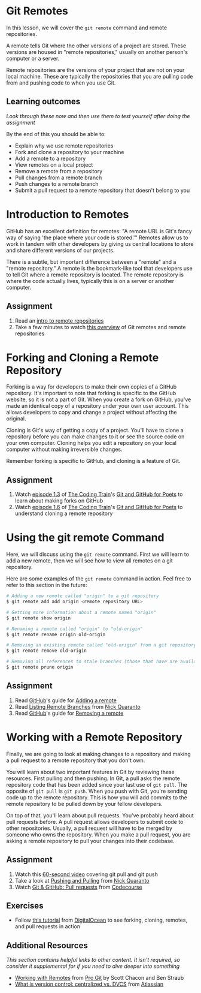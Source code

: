 # Git Remotes
In this lesson, we will cover the `git remote` command and remote repositories. 

A remote tells Git where the other versions of a project are stored. These versions are housed in "remote repositories," usually on another person's computer or a server.

Remote repositories are the versions of your project that are not on your local machine. These are typically the repositories that you are pulling code from and pushing code to when you use Git.

## Learning outcomes
*Look through these now and then use them to test yourself after doing the assignment*

By the end of this you should be able to:

* Explain why we use remote repositories
* Fork and clone a repository to your machine
* Add a remote to a repository
* View remotes on a local project
* Remove a remote from a repository
* Pull changes from a remote branch
* Push changes to a remote branch
* Submit a pull request to a remote repository that doesn't belong to you

# Introduction to Remotes
GitHub has an excellent definition for remotes: "A remote URL is Git's fancy way of saying 'the place where your code is stored.'" Remotes allow us to work in tandem with other developers by giving us central locations to store and share different versions of our projects.

There is a subtle, but important difference between a "remote" and a "remote repository." A remote is the bookmark-like tool that developers use to tell Git where a remote repository is located. The remote repository is where the code actually lives, typically this is on a server or another computer.

## Assignment
1. Read an [intro to remote repositories](https://www.git-tower.com/learn/git/ebook/en/command-line/remote-repositories/introduction#start)
2. Take a few minutes to watch [this overview](https://www.youtube.com/watch?v=kd4jMl_3LQE) of Git remotes and remote repositories

# Forking and Cloning a Remote Repository
Forking is a way for developers to make their own copies of a GitHub repository. It's important to note that forking is specific to the GitHub website, so it is not a part of Git. When you create a fork on GitHub, you've made an identical copy of a repository under your own user account. This allows developers to copy and change a project without affecting the original.

Cloning is Git's way of getting a copy of a project. You'll have to clone a repository before you can make changes to it or see the source code on your own computer. Cloning helps you edit a repository on your local computer without making irreversible changes.

Remember forking is specific to GitHub, and cloning is a feature of Git. 

## Assignment
1. Watch [episode 1.3](https://www.youtube.com/watch?v=_NrSWLQsDL4&list=PLRqwX-V7Uu6ZF9C0YMKuns9sLDzK6zoiV&index=3) of [The Coding Train](https://www.youtube.com/channel/UCvjgXvBlbQiydffZU7m1_aw)'s [Git and GitHub for Poets](https://www.youtube.com/playlist?list=PLRqwX-V7Uu6ZF9C0YMKuns9sLDzK6zoiV) to learn about making forks on GitHub
2. Watch [episode 1.6](https://youtu.be/yXT1ElMEkW8?list=PLRqwX-V7Uu6ZF9C0YMKuns9sLDzK6zoiV) of [The Coding Train](https://www.youtube.com/channel/UCvjgXvBlbQiydffZU7m1_aw)'s [Git and GitHub for Poets](https://www.youtube.com/playlist?list=PLRqwX-V7Uu6ZF9C0YMKuns9sLDzK6zoiV) to understand cloning a remote repository

# Using the git remote Command
Here, we will discuss using the `git remote` command. First we will learn to add a new remote, then we will see how to view all remotes on a git repository. 

Here are some examples of the `git remote` command in action. Feel free to refer to this section in the future:

```bash
# Adding a new remote called "origin" to a git repository
$ git remote add add origin <remote repository URL>

# Getting more information about a remote named "origin"
$ git remote show origin

# Renaming a remote called "origin" to "old-origin"
$ git remote rename origin old-origin

# Removing an existing remote called "old-origin" from a git repository
$ git remote remove old-origin

# Removing all references to stale branches (those that have are available locally, but not upstream)
$ git remote prune origin
```

## Assignment
1. Read [GitHub](https://www.github.com)'s guide for [Adding a remote](https://help.github.com/articles/adding-a-remote/)
2. Read [Listing Remote Branches](http://gitready.com/intermediate/2009/02/13/list-remote-branches.html) from [Nick Quaranto](http://gitready.com/)
3. Read [GitHub](https://www.github.com)'s guide for [Removing a remote](https://help.github.com/articles/removing-a-remote/)

# Working with a Remote Repository
Finally, we are going to look at making changes to a repository and making a pull request to a remote repository that you don't own.

You will learn about two important features in Git by reviewing these resources. First pulling and then pushing. In Git, a pull asks the remote repository code that has been added since your last use of `git pull`. The opposite of `git pull` is `git push`. When you push with Git, you're sending code up to the remote repository. This is how you will add commits to the remote repository to be pulled down by your fellow developers.

On top of that, you'll learn about pull requests. You've probably heard about pull requests before. A pull request allows developers to submit code to other repositories. Usually, a pull request will have to be merged by someone who owns the repository. When you make a pull request, you are asking a remote repository to pull your changes into their codebase.

## Assignment
1. Watch this [60-second video](https://www.youtube.com/watch?v=-uQHV9GOA0w) covering git pull and git push
2. Take a look at [Pushing and Pulling](http://gitready.com/beginner/2009/01/21/pushing-and-pulling.html) from [Nick Quaranto](http://gitready.com/)
3. Watch [Git & GitHub: Pull requests](https://www.youtube.com/watch?v=FQsBmnZvBdc) from [Codecourse](https://www.youtube.com/watch?v=FQsBmnZvBdc)

## Exercises
* Follow [this tutorial](https://www.digitalocean.com/community/tutorials/how-to-create-a-pull-request-on-github) from [DigitalOcean](https://www.digitalocean.com) to see forking, cloning, remotes, and pull requests in action

## Additional Resources
*This section contains helpful links to other content. It isn't required, so consider it supplemental for if you need to dive deeper into something*

* [Working with Remotes](https://git-scm.com/book/en/v2/Git-Basics-Working-with-Remotes) from [Pro Git](https://git-scm.com/book/en/v2) by Scott Chacon and Ben Straub
* [What is version control: centralized vs. DVCS](https://www.atlassian.com/blog/software-teams/version-control-centralized-dvcs) from [Atlassian](https://www.atlassian.com/)

